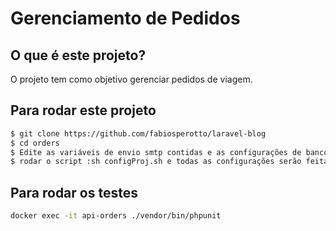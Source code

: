 # Gerenciamento de Pedidos


## O que é este projeto?
O projeto tem como objetivo gerenciar pedidos de viagem.


## Para rodar este projeto
```bash
$ git clone https://github.com/fabiosperotto/laravel-blog
$ cd orders
$ Edite as variáveis de envio smtp contidas e as configurações de banco de dados (necessário colocar o ip do banco IPV4, 192.168.1.12 por exemplo) no env.example
$ rodar o script :sh configProj.sh e todas as configurações serão feita automaticamente. 
```

## Para rodar os testes
```bash
docker exec -it api-orders ./vendor/bin/phpunit
```

